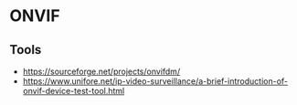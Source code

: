 # ONVIF


## Tools

- https://sourceforge.net/projects/onvifdm/
- https://www.unifore.net/ip-video-surveillance/a-brief-introduction-of-onvif-device-test-tool.html
